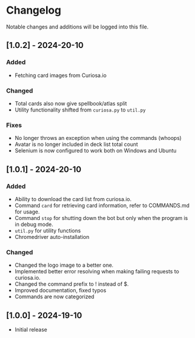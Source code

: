 # Changelog

Notable changes and additions will be logged into this file.

## [1.0.2] - 2024-20-10

### Added

 - Fetching card images from Curiosa.io

### Changed

 - Total cards also now give spellbook/atlas split
 - Utility functionality shifted from `curiosa.py` to `util.py`

### Fixes
 
 - No longer throws an exception when using the commands (whoops)
 - Avatar is no longer included in deck list total count
 - Selenium is now configured to work both on Windows and Ubuntu

## [1.0.1] - 2024-20-10

### Added

 - Ability to download the card list from curiosa.io.
 - Command `card` for retrieving card information, refer to COMMANDS.md for usage.
 - Command `stop` for shutting down the bot but only when the program is in debug mode.
 - `util.py` for utility functions
 - Chromedriver auto-installation

### Changed

 - Changed the logo image to a better one.
 - Implemented better error resolving when making failing requests to curiosa.io.
 - Changed the command prefix to ! instead of $.
 - Improved documentation, fixed typos
 - Commands are now categorized

## [1.0.0] - 2024-19-10

 - Initial release
